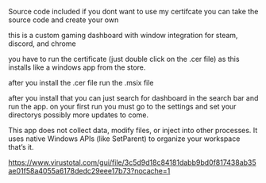 Source code included
if you dont want to use my certifcate you can take the source code and create your own

this is a custom gaming dashboard with window integration for steam, discord, and chrome

you have to run the certificate (just double click on the .cer file) as this installs like a windows app from the store. 

after you install the .cer file run the .msix file

after you install that you can just search for dashboard in the search bar and run the app. 
on your first run you must go to the settings and set your directorys
possibly more updates to come. 

This app does not collect data, modify files, or inject into other processes.
It uses native Windows APIs (like SetParent) to organize your workspace that’s it.



https://www.virustotal.com/gui/file/3c5d9d18c84181dabb9bd0f817438ab35ae01f58a4055a6178dedc29eee17b73?nocache=1
